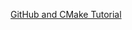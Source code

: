 [GitHub and CMake Tutorial](https://ProfessorBienz.github.io/GitHub-Classroom-Tutorial/tutorial.pdf)
